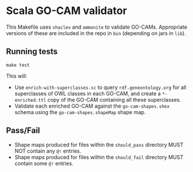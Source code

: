 # Scala GO-CAM validator

This Makefile uses `shaclex` and `ammonite` to validate GO-CAMs. Appropriate versions of these are included in the repo in `bin` (depending on jars in `lib`).

## Running tests

```
make test
```

This will:

- Use `enrich-with-superclasses.sc` to query `rdf.geneontology.org` for all superclasses of OWL classes in each GO-CAM, and create a `*-enriched.ttl` copy of the GO-CAM containing all these superclasses.
- Validate each enriched GO-CAM against the `go-cam-shapes.shex` schema using the `go-cam-shapes.shapeMap` shape map.

## Pass/Fail
- Shape maps produced for files within the `should_pass` directory MUST NOT contain any `@!` entries.
- Shape maps produced for files within the `should_fail` directory MUST contain some `@!` entries.
